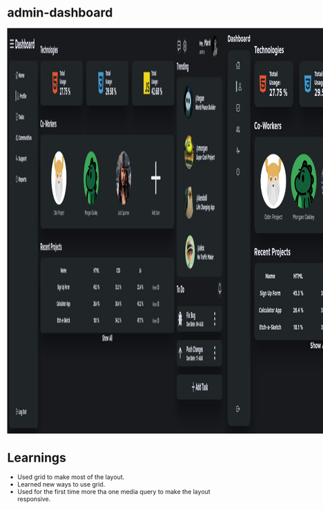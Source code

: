 # admin-dashboard

<style>
  div{
    display:flex;
  }
</style>
<div>
  <img src="./images/finalApp1.jpeg"/> <img src="./images/finalApp2.jpeg"/> <img src="./images/finalApp3.jpeg"/> <img src="./images/finalApp4.jpeg"/>
</div>

# Learnings

- Used grid to make most of the layout.
- Learned new ways to use grid.
- Used for the first time more tha one media query to make the layout responsive.
